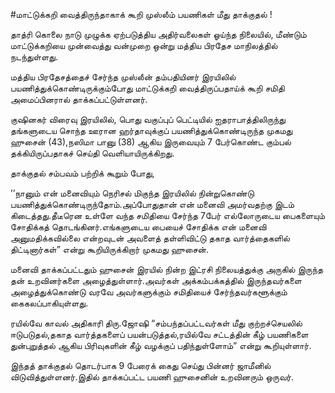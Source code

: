 #மாட்டுக்கறி வைத்திருந்தாகாக் கூறி முஸ்லீம் பயணிகள் மீது தாக்குதல் ! 

தாத்ரி கொலை நாடு முழுக்க ஏற்படுத்திய அதிர்வலைகள் ஓய்ந்த நிலையில், மீண்டும் மாட்டுக்கறியை முன்வைத்து வன்முறை ஒன்று மத்திய பிரதேச மாநிலத்தில் நடந்துள்ளது. 

மத்திய பிரதேசத்தைச் சேர்ந்த முஸ்லீன் தம்பதியினர் இரயிலில் பயணித்துக்கொண்டிருக்கும்போது மாட்டுக்கறி வைத்திருப்பதாய்க் கூறி சமிதி அமைப்பினரால் தாக்கப்பட்டுள்ளனர். 

குஷினகர் விரைவு இரயிலில், பொது வகுப்புப் பெட்டியில் ஐதராபாத்திலிருந்து தங்களுடைய சொந்த ஊரான ஹர்தாவுக்குப் பயணித்துக்கொண்டிருந்த முகமது ஹுசைன் (43),நஸிமா பானு (38) ஆகிய இருவையும் 7 பேர்கொண்ட கும்பல் தக்கியிருப்பதாகச் செய்தி வெளியாயிருக்கிறது. 

தாக்குதல் சம்பவம் பற்றிக் கூறும் போது, 

’’நானும் என் மனைவியும் நெரிசல் மிகுந்த இரயிலில் நின்றுகொண்டு பயணித்துக்கொண்டிருந்தோம்.அப்போதுதான் என் மனைவி அமர்வதற்கு இடம் கிடைத்தது.தீடீரென உள்ளே வந்த சமிதியை சேர்ந்த 7பேர் எல்லோருடைய பைகளையும் சோதிக்கத் தொடங்கினர்.எங்களுடைய பையைச் சோதிக்க என் மனைவி அனுமதிக்கவில்லை என்றவுடன் அவளைத் தள்ளிவிட்டு தகாத வார்த்தைகளில் திட்டினார்கள்” என்று கூறியிருக்கிறார் முகமது ஹுசைன். 

மனைவி தாக்கப்பட்டதும் ஹுசைன் இரயில் நின்ற இட்ரசி நிலையத்துக்கு அருகில் இருந்த தன் உறவினர்களை அழைத்துள்ளார்.அவர்கள் அக்கம்பக்கத்தில் இருந்தவர்களை அழைத்துக்கொண்டு வரவே அவர்களுக்கும் சமிதியைச் சேர்ந்தவர்களூக்கும் கைகலப்பாகியுள்ளது. 

ரயில்வே காவல் அதிகாரி திரு.ஜோஷி “சம்பந்தப்பட்டவர்கள் மீது குற்றச்செயலில் ஈடுபடுதல்,தகாத வார்த்தகளைப் பயன்படுத்தல்,ரயில்வே சட்டத்தின் கீழ் பயணிகளை துன்புறுத்தல் ஆகிய பிரிவுகளின் கீழ் வழக்குப் பதிந்துள்ளோம்” என்று கூறியுள்ளார். 

இந்தத் தாக்குதல் தொடர்பாக 9 பேரைக் கைது செய்து பின்னர் ஜாமீனில் விடுவித்துள்ளனர்.இதில் தாக்கப்பட்ட பயணி ஹுசைனின் உறவினரும் ஒருவர். 
